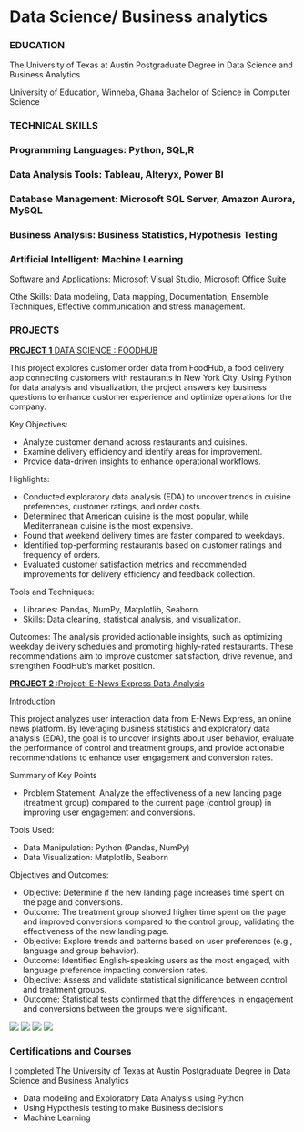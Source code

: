 # Data Science/ Business analytics

### EDUCATION
 
The University of Texas at Austin
Postgraduate Degree in Data Science and Business Analytics


University of Education, Winneba, Ghana
Bachelor of Science in Computer Science


### TECHNICAL SKILLS
 
### Programming Languages: Python, SQL,R

### Data Analysis Tools: Tableau, Alteryx, Power BI

### Database Management: Microsoft SQL Server, Amazon Aurora, MySQL

### Business Analysis: Business Statistics, Hypothesis Testing

### Artificial Intelligent: Machine Learning

Software and Applications: Microsoft Visual Studio, Microsoft Office Suite

Othe Skills: Data modeling, Data mapping, Documentation, Ensemble Techniques,
Effective communication and stress management.




### PROJECTS 
[**PROJECT 1** DATA SCIENCE : FOODHUB](https://github.com/RogerPannah/Data-science-Portfolio/blob/main/Python_Project_Foodhub.ipynb)

This project explores customer order data from FoodHub, a food delivery app connecting customers with restaurants in New York City. Using Python for data analysis and visualization, the project answers key business questions to enhance customer experience and optimize operations for the company.

Key Objectives:
* Analyze customer demand across restaurants and cuisines.
* Examine delivery efficiency and identify areas for improvement.
* Provide data-driven insights to enhance operational workflows.

Highlights:

* Conducted exploratory data analysis (EDA) to uncover trends in cuisine preferences, customer ratings, and order costs.
* Determined that American cuisine is the most popular, while Mediterranean cuisine is the most expensive.
* Found that weekend delivery times are faster compared to weekdays.
* Identified top-performing restaurants based on customer ratings and frequency of orders.
* Evaluated customer satisfaction metrics and recommended improvements for delivery efficiency and feedback collection.

Tools and Techniques:

* Libraries: Pandas, NumPy, Matplotlib, Seaborn.
* Skills: Data cleaning, statistical analysis, and visualization.

Outcomes:
The analysis provided actionable insights, such as optimizing weekday delivery schedules and promoting highly-rated restaurants. These recommendations aim to improve customer satisfaction, drive revenue, and strengthen FoodHub’s market position.


[**PROJECT 2** :Project: E-News Express Data Analysis](https://github.com/RogerPannah/Data-science-Portfolio/blob/main/E_News_Express_project.ipynb)

Introduction

This project analyzes user interaction data from E-News Express, an online news platform. By leveraging business statistics and exploratory data analysis (EDA), the goal is to uncover insights about user behavior, evaluate the performance of control and treatment groups, and provide actionable recommendations to enhance user engagement and conversion rates.

Summary of Key Points
* Problem Statement: Analyze the effectiveness of a new landing page (treatment group) compared to the current page (control group) in improving user engagement and conversions.

Tools Used:
* Data Manipulation: Python (Pandas, NumPy)
* Data Visualization: Matplotlib, Seaborn

Objectives and Outcomes:
* Objective: Determine if the new landing page increases time spent on the page and conversions.
* Outcome: The treatment group showed higher time spent on the page and improved conversions compared to the control group, validating the effectiveness of the new landing page.
* Objective: Explore trends and patterns based on user preferences (e.g., language and group behavior).
* Outcome: Identified English-speaking users as the most engaged, with language preference impacting conversion rates.
* Objective: Assess and validate statistical significance between control and treatment groups.
* Outcome: Statistical tests confirmed that the differences in engagement and conversions between the groups were significant.
        
![](https://raw.githubusercontent.com/RogerPannah/Data-science-Portfolio/775e513109cb13202571d76197a81d32e16f4876/images/time%20spent%20on%20old%20and%20new%20landing%20oage.png)
![](https://raw.githubusercontent.com/RogerPannah/Data-science-Portfolio/775e513109cb13202571d76197a81d32e16f4876/images/proportion%20of%20students%20who%20visited%20the%20landing%20page.png)
![](https://raw.githubusercontent.com/RogerPannah/Data-science-Portfolio/775e513109cb13202571d76197a81d32e16f4876/images/convention%20and%20preferred%20language.png)
![](https://raw.githubusercontent.com/RogerPannah/Data-science-Portfolio/775e513109cb13202571d76197a81d32e16f4876/images/time%20spent%20and%20language%20preferred.png)

### Certifications and Courses

I completed The University of Texas at Austin
Postgraduate Degree in Data Science and Business Analytics
- Data modeling and Exploratory Data Analysis using Python
- Using Hypothesis testing to make Business decisions
- Machine Learning




